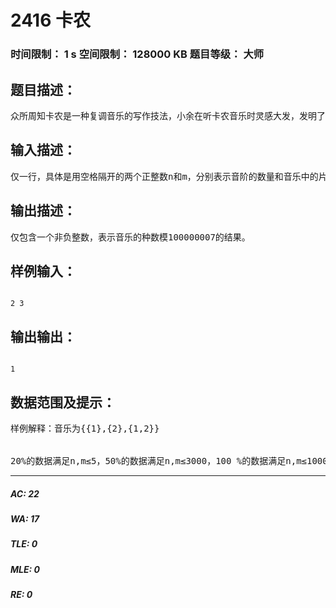 # 2416 卡农   
### 时间限制： 1 s     空间限制： 128000 KB     题目等级： 大师  
## 题目描述：  

<pre>
众所周知卡农是一种复调音乐的写作技法，小余在听卡农音乐时灵感大发，发明了一种新的音乐谱写规则。他将声音分成n个音阶，并将音乐分成若干个片段。音乐的每个片段都是由 1到n个音阶构成的和声，即从n个音阶中挑选若干个音阶同时演奏出来。为了强调与卡农的不同，他规定任意两个片段所包含的音阶集合都不同。同时为了保持音乐的规律性，他还规定在一段音乐中每个音阶被奏响的次数为偶数。现在的问题是：小余想知道包含m个片段的音乐一共有多少种。两段音乐a和b同种当且仅当将a的片段重新排列后可以得到b。例如：假设a为{{1,2},{2,3}}，b为{{3,2},{2,1}}，那么a与b就是同种音乐。由于种数很多，你只需要输出答案模100000007（质数）的结果。
</pre>
  
  
## 输入描述：  

<pre>
仅一行，具体是用空格隔开的两个正整数n和m，分别表示音阶的数量和音乐中的片段数。
</pre>
  
  
## 输出描述：  

<pre>
仅包含一个非负整数，表示音乐的种数模100000007的结果。
</pre>
  
  
## 样例输入：  

<pre><code>
2 3
</code></pre>
  
  
## 输出输出：  

<pre><code>
1
</code></pre>
  
  
## 数据范围及提示：  

<pre>
样例解释：音乐为{{1},{2},{1,2}} 
  

20%的数据满足n,m≤5，50%的数据满足n,m≤3000，100 %的数据满足n,m≤1000000。
</pre>
  
  
***  

##### AC: 22  
##### WA: 17  
##### TLE: 0  
##### MLE: 0  
##### RE: 0  
